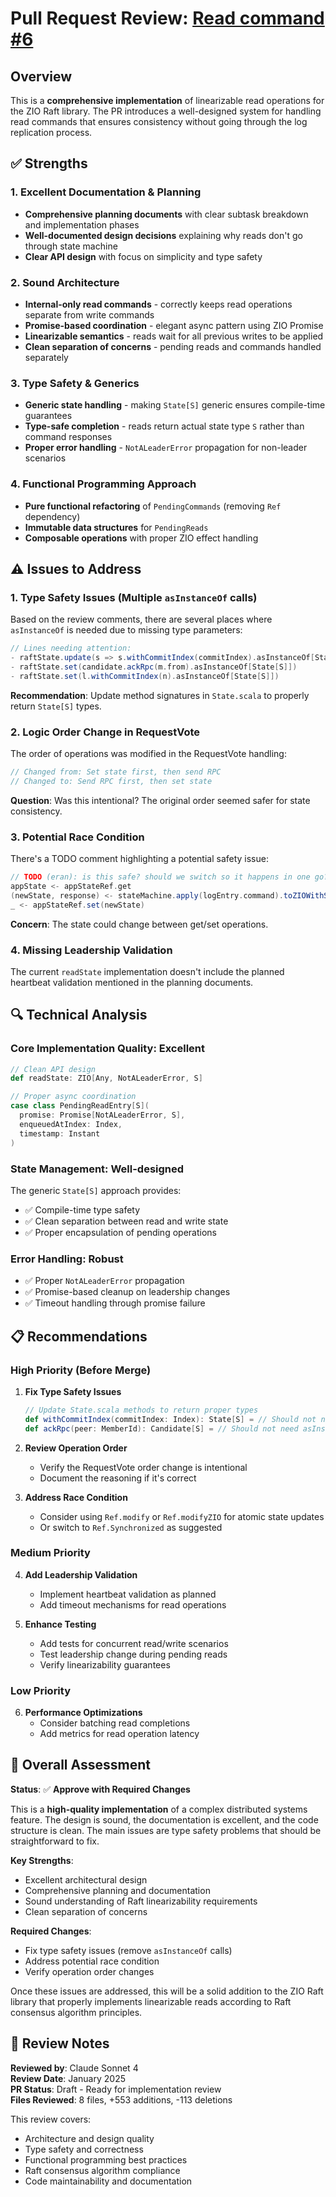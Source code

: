 # Pull Request Review: [Read command #6](https://github.com/unit-finance/zio-raft/pull/6)

## Overview 

This is a **comprehensive implementation** of linearizable read operations for the ZIO Raft library. The PR introduces a well-designed system for handling read commands that ensures consistency without going through the log replication process.

## ✅ **Strengths**

### 1. **Excellent Documentation & Planning**
- **Comprehensive planning documents** with clear subtask breakdown and implementation phases
- **Well-documented design decisions** explaining why reads don't go through state machine
- **Clear API design** with focus on simplicity and type safety

### 2. **Sound Architecture**
- **Internal-only read commands** - correctly keeps read operations separate from write commands
- **Promise-based coordination** - elegant async pattern using ZIO Promise
- **Linearizable semantics** - reads wait for all previous writes to be applied
- **Clean separation of concerns** - pending reads and commands handled separately

### 3. **Type Safety & Generics**
- **Generic state handling** - making `State[S]` generic ensures compile-time guarantees
- **Type-safe completion** - reads return actual state type `S` rather than command responses
- **Proper error handling** - `NotALeaderError` propagation for non-leader scenarios

### 4. **Functional Programming Approach**
- **Pure functional refactoring** of `PendingCommands` (removing `Ref` dependency)
- **Immutable data structures** for `PendingReads`
- **Composable operations** with proper ZIO effect handling

## ⚠️ **Issues to Address**

### 1. **Type Safety Issues** (Multiple `asInstanceOf` calls)
Based on the review comments, there are several places where `asInstanceOf` is needed due to missing type parameters:

```scala
// Lines needing attention:
- raftState.update(s => s.withCommitIndex(commitIndex).asInstanceOf[State[S]])
- raftState.set(candidate.ackRpc(m.from).asInstanceOf[State[S]])
- raftState.set(l.withCommitIndex(n).asInstanceOf[State[S]])
```

**Recommendation**: Update method signatures in `State.scala` to properly return `State[S]` types.

### 2. **Logic Order Change in RequestVote**
The order of operations was modified in the RequestVote handling:

```scala
// Changed from: Set state first, then send RPC
// Changed to: Send RPC first, then set state
```

**Question**: Was this intentional? The original order seemed safer for state consistency.

### 3. **Potential Race Condition**
There's a TODO comment highlighting a potential safety issue:

```scala
// TODO (eran): is this safe? should we switch so it happens in one go? maybe with Ref.Synchronized?
appState <- appStateRef.get
(newState, response) <- stateMachine.apply(logEntry.command).toZIOWithState(appState)
_ <- appStateRef.set(newState)
```

**Concern**: The state could change between get/set operations.

### 4. **Missing Leadership Validation**
The current `readState` implementation doesn't include the planned heartbeat validation mentioned in the planning documents.

## 🔍 **Technical Analysis**

### **Core Implementation Quality: Excellent**

```scala
// Clean API design
def readState: ZIO[Any, NotALeaderError, S]

// Proper async coordination
case class PendingReadEntry[S](
  promise: Promise[NotALeaderError, S],
  enqueuedAtIndex: Index,
  timestamp: Instant
)
```

### **State Management: Well-designed**
The generic `State[S]` approach provides:
- ✅ Compile-time type safety
- ✅ Clean separation between read and write state
- ✅ Proper encapsulation of pending operations

### **Error Handling: Robust**
- ✅ Proper `NotALeaderError` propagation
- ✅ Promise-based cleanup on leadership changes
- ✅ Timeout handling through promise failure

## 📋 **Recommendations**

### **High Priority (Before Merge)**

1. **Fix Type Safety Issues**
   ```scala
   // Update State.scala methods to return proper types
   def withCommitIndex(commitIndex: Index): State[S] = // Should not need asInstanceOf
   def ackRpc(peer: MemberId): Candidate[S] = // Should not need asInstanceOf
   ```

2. **Review Operation Order**
   - Verify the RequestVote order change is intentional
   - Document the reasoning if it's correct

3. **Address Race Condition**
   - Consider using `Ref.modify` or `Ref.modifyZIO` for atomic state updates
   - Or switch to `Ref.Synchronized` as suggested

### **Medium Priority**

4. **Add Leadership Validation**
   - Implement heartbeat validation as planned
   - Add timeout mechanisms for read operations

5. **Enhance Testing**
   - Add tests for concurrent read/write scenarios
   - Test leadership change during pending reads
   - Verify linearizability guarantees

### **Low Priority**

6. **Performance Optimizations**
   - Consider batching read completions
   - Add metrics for read operation latency

## 🎯 **Overall Assessment**

**Status**: ✅ **Approve with Required Changes**

This is a **high-quality implementation** of a complex distributed systems feature. The design is sound, the documentation is excellent, and the code structure is clean. The main issues are type safety problems that should be straightforward to fix.

**Key Strengths**:
- Excellent architectural design
- Comprehensive planning and documentation  
- Sound understanding of Raft linearizability requirements
- Clean separation of concerns

**Required Changes**:
- Fix type safety issues (remove `asInstanceOf` calls)
- Address potential race condition
- Verify operation order changes

Once these issues are addressed, this will be a solid addition to the ZIO Raft library that properly implements linearizable reads according to Raft consensus algorithm principles.

## 📝 **Review Notes**

**Reviewed by**: Claude Sonnet 4  
**Review Date**: January 2025  
**PR Status**: Draft - Ready for implementation review  
**Files Reviewed**: 8 files, +553 additions, -113 deletions

This review covers:
- Architecture and design quality
- Type safety and correctness
- Functional programming best practices
- Raft consensus algorithm compliance
- Code maintainability and documentation 